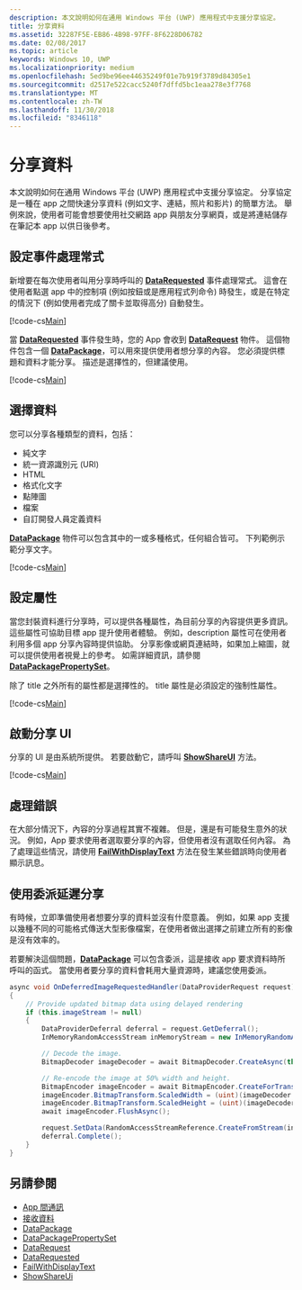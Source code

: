 ```yaml
---
description: 本文說明如何在通用 Windows 平台 (UWP) 應用程式中支援分享協定。
title: 分享資料
ms.assetid: 32287F5E-EB86-4B98-97FF-8F6228D06782
ms.date: 02/08/2017
ms.topic: article
keywords: Windows 10, UWP
ms.localizationpriority: medium
ms.openlocfilehash: 5ed9be96ee44635249f01e7b919f3789d84305e1
ms.sourcegitcommit: d2517e522cacc5240f7dffd5bc1eaa278e3f7768
ms.translationtype: MT
ms.contentlocale: zh-TW
ms.lasthandoff: 11/30/2018
ms.locfileid: "8346118"
---
```

# <a name="share-data"></a>分享資料


本文說明如何在通用 Windows 平台 (UWP) 應用程式中支援分享協定。 分享協定是一種在 app 之間快速分享資料 (例如文字、連結，照片和影片) 的簡單方法。 舉例來說，使用者可能會想要使用社交網路 app 與朋友分享網頁，或是將連結儲存在筆記本 app 以供日後參考。

## <a name="set-up-an-event-handler"></a>設定事件處理常式

新增要在每次使用者叫用分享時呼叫的 [**DataRequested**](https://msdn.microsoft.com/library/windows/apps/Windows.ApplicationModel.DataTransfer.DataTransferManager.DataRequested) 事件處理常式。 這會在使用者點選 app 中的控制項 (例如按鈕或是應用程式列命令) 時發生，或是在特定的情況下 (例如使用者完成了關卡並取得高分) 自動發生。

[!code-cs[Main](./code/share_data/cs/MainPage.xaml.cs#SnippetPrepareToShare)]

當 [**DataRequested**](https://msdn.microsoft.com/library/windows/apps/Windows.ApplicationModel.DataTransfer.DataTransferManager.DataRequested) 事件發生時，您的 App 會收到 [**DataRequest**](https://msdn.microsoft.com/library/windows/apps/Windows.ApplicationModel.DataTransfer.DataRequest) 物件。 這個物件包含一個 [**DataPackage**](https://msdn.microsoft.com/library/windows/apps/Windows.ApplicationModel.DataTransfer.DataPackage)，可以用來提供使用者想分享的內容。 您必須提供標題和資料才能分享。 描述是選擇性的，但建議使用。

[!code-cs[Main](./code/share_data/cs/MainPage.xaml.cs#SnippetCreateRequest)]

## <a name="choose-data"></a>選擇資料

您可以分享各種類型的資料，包括：

-   純文字
-   統一資源識別元 (URI)
-   HTML
-   格式化文字
-   點陣圖
-   檔案
-   自訂開發人員定義資料

[**DataPackage**](https://msdn.microsoft.com/library/windows/apps/Windows.ApplicationModel.DataTransfer.DataPackage) 物件可以包含其中的一或多種格式，任何組合皆可。 下列範例示範分享文字。

[!code-cs[Main](./code/share_data/cs/MainPage.xaml.cs#SnippetSetContent)]

## <a name="set-properties"></a>設定屬性

當您封裝資料進行分享時，可以提供各種屬性，為目前分享的內容提供更多資訊。 這些屬性可協助目標 app 提升使用者體驗。 例如，description 屬性可在使用者利用多個 app 分享內容時提供協助。 分享影像或網頁連結時，如果加上縮圖，就可以提供使用者視覺上的參考。 如需詳細資訊，請參閱 [**DataPackagePropertySet**](https://msdn.microsoft.com/library/windows/apps/Windows.ApplicationModel.DataTransfer.DataPackagePropertySet)。

除了 title 之外所有的屬性都是選擇性的。 title 屬性是必須設定的強制性屬性。

[!code-cs[Main](./code/share_data/cs/MainPage.xaml.cs#SnippetSetProperties)]

## <a name="launch-the-share-ui"></a>啟動分享 UI

分享的 UI 是由系統所提供。 若要啟動它，請呼叫 [**ShowShareUI**](https://msdn.microsoft.com/library/windows/apps/Windows.ApplicationModel.DataTransfer.DataTransferManager.ShowShareUI) 方法。

[!code-cs[Main](./code/share_data/cs/MainPage.xaml.cs#SnippetShowUI)]

## <a name="handle-errors"></a>處理錯誤

在大部分情況下，內容的分享過程其實不複雜。 但是，還是有可能發生意外的狀況。 例如，App 要求使用者選取要分享的內容，但使用者沒有選取任何內容。 為了處理這些情況，請使用 [**FailWithDisplayText**](https://msdn.microsoft.com/library/windows/apps/Windows.ApplicationModel.DataTransfer.DataRequest.FailWithDisplayText(System.String)) 方法在發生某些錯誤時向使用者顯示訊息。

## <a name="delay-share-with-delegates"></a>使用委派延遲分享

有時候，立即準備使用者想要分享的資料並沒有什麼意義。 例如，如果 app 支援以幾種不同的可能格式傳送大型影像檔案，在使用者做出選擇之前建立所有的影像是沒有效率的。

若要解決這個問題，[**DataPackage**](https://msdn.microsoft.com/library/windows/apps/Windows.ApplicationModel.DataTransfer.DataPackage) 可以包含委派，這是接收 app 要求資料時所呼叫的函式。 當使用者要分享的資料會耗用大量資源時，建議您使用委派。

<!-- For some reason, this snippet was inline in the WDCML topic. Suggest moving to VS project with rest of snippets. -->
```cs
async void OnDeferredImageRequestedHandler(DataProviderRequest request)
{
    // Provide updated bitmap data using delayed rendering
    if (this.imageStream != null)
    {
        DataProviderDeferral deferral = request.GetDeferral();
        InMemoryRandomAccessStream inMemoryStream = new InMemoryRandomAccessStream();

        // Decode the image.
        BitmapDecoder imageDecoder = await BitmapDecoder.CreateAsync(this.imageStream);

        // Re-encode the image at 50% width and height.
        BitmapEncoder imageEncoder = await BitmapEncoder.CreateForTranscodingAsync(inMemoryStream, imageDecoder);
        imageEncoder.BitmapTransform.ScaledWidth = (uint)(imageDecoder.OrientedPixelHeight * 0.5);
        imageEncoder.BitmapTransform.ScaledHeight = (uint)(imageDecoder.OrientedPixelHeight * 0.5);
        await imageEncoder.FlushAsync();

        request.SetData(RandomAccessStreamReference.CreateFromStream(inMemoryStream));
        deferral.Complete();
    }
}
```

## <a name="see-also"></a>另請參閱 

* [App 間通訊](index.md)
* [接收資料](receive-data.md)
* [DataPackage](https://msdn.microsoft.com/library/windows/apps/windows.applicationmodel.datatransfer.datapackage.aspx)
* [DataPackagePropertySet](https://msdn.microsoft.com/library/windows/apps/windows.applicationmodel.datatransfer.datapackagepropertyset.aspx)
* [DataRequest](https://msdn.microsoft.com/library/windows/apps/windows.applicationmodel.datatransfer.datarequest.aspx)
* [DataRequested](https://msdn.microsoft.com/library/windows/apps/windows.applicationmodel.datatransfer.datatransfermanager.datarequested.aspx)
* [FailWithDisplayText](https://msdn.microsoft.com/library/windows/apps/windows.applicationmodel.datatransfer.datarequest.failwithdisplaytext.aspx)
* [ShowShareUi](https://msdn.microsoft.com/library/windows/apps/windows.applicationmodel.datatransfer.datatransfermanager.showshareui.aspx)
 

